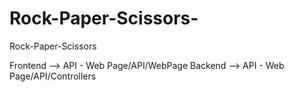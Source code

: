 # Rock-Paper-Scissors-
Rock-Paper-Scissors

Frontend --> API - Web Page/API/WebPage
Backend --> API - Web Page/API/Controllers